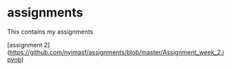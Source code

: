 # assignments
This contains my assignments

[assignment 2] (https://github.com/nyimasf/assignments/blob/master/Assignment_week_2.ipynb)
